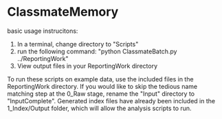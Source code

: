 # ClassmateMemory

basic usage instrucitons:
1.  In a terminal, change directory to "Scripts"
2.  run the following command:
    "python ClassmateBatch.py ../ReportingWork"
3. View output files in your ReportingWork directory

To run these scripts on example data, use the included files in the ReportingWork directory.
If you would like to skip the tedious name matching step at the 0_Raw stage, rename the "Input" directory to "InputComplete". Generated index files have already been included in the 1_Index/Output folder, which will allow the analysis scripts to run.
